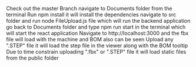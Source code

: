 Check out the master Branch
navigate to Documents folder from the terminal 
Run npm install it will install the dependencies
navigate to src folder and run node FileUpload.js file which will run the backend application
go back to Documents folder and type npm run start in the terminal which will start the react application
Navigate to http://localhost:3000 and the fbx file will load with the machine and BOM also can be seen
Upload any ".STEP" file it will load the step file in the viewer along with the BOM tooltip 
Due to time constrain uploading ".fbx" or ".STEP" file it will load static files from the public folder
